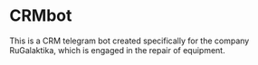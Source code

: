 # CRMbot
This is a CRM telegram bot created specifically for the company RuGalaktika, which is engaged in the repair of equipment.
